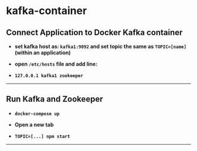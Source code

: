 # kafka-container

## Connect Application to Docker Kafka container

- **set kafka host as: `kafka1:9092` and set topic the same as `TOPIC=[name]` (within an application)**

- **open `/etc/hosts` file and add line:**
- **`127.0.0.1 kafka1 zookeeper`**

---
## Run Kafka and Zookeeper

- **`docker-compose up`**

- **Open a new tab**

- **`TOPIC=[...] npm start`**
---
